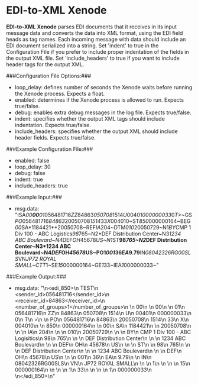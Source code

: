 EDI-to-XML Xenode
=================

**EDI-to-XML Xenode** parses EDI documents that it receives in its input message data and converts the data into XML format, using the EDI field heads as tag names. Each incoming message with data should include an EDI document serialized into a string. Set 'indent' to true in the Configuration File if you prefer to include proper indentation of the fields in the output XML file. Set 'include_headers' to true if you want to include header tags for the output XML. 

###Configuration File Options:###
* loop_delay: defines number of seconds the Xenode waits before running the Xenode process. Expects a float. 
* enabled: determines if the Xenode process is allowed to run. Expects true/false.
* debug: enables extra debug messages in the log file. Expects true/false.
* indent: specifies whether the output XML tags should include indentation. Expects true/false.
* include_headers: specifies whether the output XML should include header fields. Expects true/false.

###Example Configuration File:###
* enabled: false
* loop_delay: 30
* debug: false
* indent: true
* include_headers: true

###Example Input:###
* msg.data: "ISA*00**00**01*056481716*ZZ*84863*050708*1514*U*00401*000000033*0*T*>~GS*PO*056481716*84863*20050708*1514*33*X*004010~ST*850*000000164~BEG*00*SA*1184421**20050708~REF*IA*204~DTM*010*20050729~N1*BY*CMP 1 Div 100 - ABC Logistics*98*765~N2*DEF Distribution Center~N3*1234 ABC Boulevard~N4*DEF*OH*45678*US~N1*ST**98*765~N2*DEF Distribution Center~N3*1234 ABC Boulevard~N4*DEF*OH*45678*US~PO1*001*36*EA*9.79**IN*08042326RG00SLS*VN*JP72 ROYAL SMALL~CTT*1~SE*15*000000164~GE*1*33~IEA*1*000000033~"

###Example Output:###
* msg.data: "<?xml version="1.0"?>\n<edi_850>\n  <env>TEST</env>\n  <sender_id>056481716</sender_id>\n  <receiver_id>84863</receiver_id>\n  <number_of_groups>1</number_of_groups>\n  <ISA>\n    <ISA01>00</ISA01>\n    <ISA02/>\n    <ISA03>00</ISA03>\n    <ISA04/>\n    <ISA05>01</ISA05>\n    <ISA06>056481716</ISA06>\n    <ISA07>ZZ</ISA07>\n    <ISA08>84863</ISA08>\n    <ISA09>050708</ISA09>\n    <ISA10>1514</ISA10>\n    <ISA11>U</ISA11>\n    <ISA12>00401</ISA12>\n    <ISA13>000000033</ISA13>\n    <ISA14>0</ISA14>\n    <ISA15>T</ISA15>\n    <ISA16>&gt;</ISA16>\n    <GS>\n      <GS01>PO</GS01>\n      <GS02>056481716</GS02>\n      <GS03>84863</GS03>\n      <GS04>20050708</GS04>\n      <GS05>1514</GS05>\n      <GS06>33</GS06>\n      <GS07>X</GS07>\n      <GS08>004010</GS08>\n      <ST>\n        <ST01>850</ST01>\n        <ST02>000000164</ST02>\n        <BEG>\n          <BEG01>00</BEG01>\n          <BEG02>SA</BEG02>\n          <BEG03>1184421</BEG03>\n          <BEG04/>\n          <BEG05>20050708</BEG05>\n        </BEG>\n        <REF>\n          <REF01>IA</REF01>\n          <REF02>204</REF02>\n        </REF>\n        <DTM>\n          <DTM01>010</DTM01>\n          <DTM02>20050729</DTM02>\n        </DTM>\n        <N1>\n          <N101>BY</N101>\n          <N102>CMP 1 Div 100 - ABC Logisitics</N102>\n          <N103>98</N103>\n          <N104>765</N104>\n        </N1>\n        <N2>\n          <N201>DEF Distribution Center</N201>\n        </N2>\n        <N3>\n          <N301>1234 ABC Boulevard</N301>\n        </N3>\n        <N4>\n          <N401>DEF</N401>\n          <N402>OH</N402>\n          <N403>45678</N403>\n          <N404>US</N404>\n        </N4>\n        <N1>\n          <N101>ST</N101>\n          <N102/>\n          <N103>98</N103>\n          <N104>765</N104>\n        </N1>\n        <N2>\n          <N201>DEF Distribution Center</N201>\n        </N2>\n        <N3>\n          <N301>1234 ABC Boulevard</N301>\n        </N3>\n        <N4>\n          <N401>DEF</N401>\n          <N402>OH</N402>\n          <N403>45678</N403>\n          <N404>US</N404>\n        </N4>\n        <PO1>\n          <PO101>001</PO101>\n          <PO102>36</PO102>\n          <PO103>EA</PO103>\n          <PO104>9.79</PO104>\n          <PO105/>\n          <PO106>IN</PO106>\n          <PO107>08042326RG00SLS</PO107>\n          <PO108>VN</PO108>\n          <PO109>JP72 ROYAL SMALL</PO109>\n        </PO1>\n        <CTT>\n          <CTT01>1</CTT01>\n        </CTT>\n      </ST>\n      <SE>\n        <SE01>15</SE01>\n        <SE02>000000164</SE02>\n      </SE>\n    </GS>\n    <GE>\n      <GE01>1</GE01>\n      <GE02>33</GE02>\n    </GE>\n  </ISA>\n  <IEA>\n    <IEA01>1</IEA01>\n    <IEA02>000000033</IEA02>\n  </IEA>\n</edi_850>\n"
